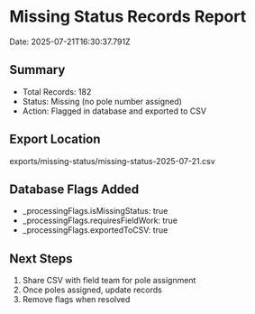 
# Missing Status Records Report
Date: 2025-07-21T16:30:37.791Z

## Summary
- Total Records: 182
- Status: Missing (no pole number assigned)
- Action: Flagged in database and exported to CSV

## Export Location
exports/missing-status/missing-status-2025-07-21.csv

## Database Flags Added
- _processingFlags.isMissingStatus: true
- _processingFlags.requiresFieldWork: true
- _processingFlags.exportedToCSV: true

## Next Steps
1. Share CSV with field team for pole assignment
2. Once poles assigned, update records
3. Remove flags when resolved
